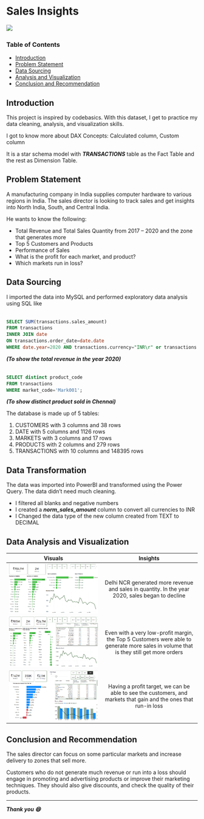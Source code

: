 # Sales Insights
![](Sales_Image.jpg)

### Table of Contents
- [Introduction](#Introduction)
- [Problem Statement](#Problem-Statement)
- [Data Sourcing](#Data-Sourcing)
- [Analysis and Visualization](#Analysis-and-Visualization)
- [Conclusion and Recommendation](#Conclusion-and-Recommendation)

## Introduction
This project is inspired by codebasics. With this dataset, I get to practice my data cleaning, analysis, and visualization skills.

I got to know more about DAX Concepts: Calculated column, Custom column

It is a star schema model with ***TRANSACTIONS*** table as the Fact Table and the rest as Dimension Table.

## Problem Statement
A manufacturing company in India supplies computer hardware to various regions in India. The sales director is looking to track sales and get insights into North India, South, and 
Central India. 

He wants to know the following:

-	Total Revenue and Total Sales Quantity from 2017 – 2020 and the zone that generates more
-	Top 5 Customers and Products 
-	Performance of Sales
-	What is the profit for each market, and product?
-	Which markets run in loss?

## Data Sourcing
I imported the data into MySQL and performed exploratory data analysis using SQL like

```sql

SELECT SUM(transactions.sales_amount)
FROM transactions
INNER JOIN date
ON transactions.order_date=date.date 
WHERE date.year=2020 AND transactions.currency="INR\r" or transactions.currency="USD\r";

``` 

***(To show the total revenue in the year 2020)***

```sql

SELECT distinct product_code
FROM transactions
WHERE market_code='Mark001';

```

***(To show distinct product sold in Chennai)***

The database is made up of 5 tables:

1.	CUSTOMERS with 3 columns and 38 rows
2.	DATE with 5 columns and 1126 rows
3.	MARKETS with 3 columns and 17 rows
4.	PRODUCTS with 2 columns and 279 rows
5.	TRANSACTIONS with 10 columns and 148395 rows

## Data Transformation
The data was imported into PowerBI and transformed using the Power Query. The data didn’t need much cleaning.

- I filtered all blanks and negative numbers
- I created a  _***norm_sales_amount***_ column to convert all currencies to INR
- I Changed the data type of the new column created from TEXT to DECIMAL

## Data Analysis and Visualization
Visuals                           |                          Insights
:--------------------------------:|:--------------------------------------------------------------------------------------------------:
![](Key_Insights.png)             |  Delhi NCR generated more revenue and sales in quantity. In the year 2020, sales began to decline
![](Profit_Analysis.png)          |  Even with a very low-profit margin, the Top 5 Customers were able to generate more sales in volume that is they still get more orders
![](Performance_Analysis.png)     |  Having a profit target, we can be able to see the customers, and markets that gain and the ones that run-in loss

## Conclusion and Recommendation
The sales director can focus on some particular markets and increase delivery to zones that sell more.

Customers who do not generate much revenue or run into a loss should engage in promoting and advertising products or improve their marketing techniques. They should also give discounts, and check the quality of their products.

---------

***Thank you 😄***


